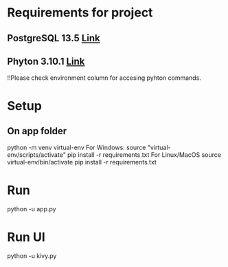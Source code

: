 # Requirements for project
## PostgreSQL 13.5 [Link](https://www.enterprisedb.com/downloads/postgres-postgresql-downloads)
## Phyton 3.10.1 [Link](https://www.python.org/ftp/python/3.10.1/python-3.10.1-amd64.exe)
!!Please check environment column for accesing pyhton commands.


# Setup 
## On app folder 
python -m venv virtual-env
For Windows:
source "virtual-env/scripts/activate"
pip install -r requirements.txt
For Linux/MacOS
source virtual-env/bin/activate
pip install -r requirements.txt

# Run
python -u app.py
# Run UI
python -u kivy.py